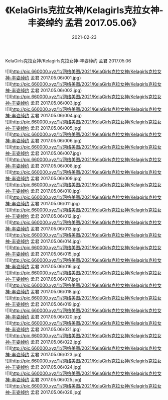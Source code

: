 ﻿---
layout: post
title:  《KelaGirls克拉女神/Kelagirls克拉女神-丰姿绰约 孟君 2017.05.06》
date:   2021-02-23
img: http://pic.660000.xyz/1:/网络美图/2021/KelaGirls克拉女神/Kelagirls克拉女神-丰姿绰约 孟君 2017.05.06/000.jpg
categories: [美女, 清纯, 唯美]
---

KelaGirls克拉女神/Kelagirls克拉女神-丰姿绰约 孟君 2017.05.06

 ![](http://pic.660000.xyz/1:/网络美图/2021/KelaGirls克拉女神/Kelagirls克拉女神-丰姿绰约 孟君 2017.05.06/001.jpg) <br>![](http://pic.660000.xyz/1:/网络美图/2021/KelaGirls克拉女神/Kelagirls克拉女神-丰姿绰约 孟君 2017.05.06/002.jpg) <br>![](http://pic.660000.xyz/1:/网络美图/2021/KelaGirls克拉女神/Kelagirls克拉女神-丰姿绰约 孟君 2017.05.06/003.jpg) <br>![](http://pic.660000.xyz/1:/网络美图/2021/KelaGirls克拉女神/Kelagirls克拉女神-丰姿绰约 孟君 2017.05.06/004.jpg) <br>![](http://pic.660000.xyz/1:/网络美图/2021/KelaGirls克拉女神/Kelagirls克拉女神-丰姿绰约 孟君 2017.05.06/005.jpg) <br>![](http://pic.660000.xyz/1:/网络美图/2021/KelaGirls克拉女神/Kelagirls克拉女神-丰姿绰约 孟君 2017.05.06/006.jpg) <br>![](http://pic.660000.xyz/1:/网络美图/2021/KelaGirls克拉女神/Kelagirls克拉女神-丰姿绰约 孟君 2017.05.06/007.jpg) <br>![](http://pic.660000.xyz/1:/网络美图/2021/KelaGirls克拉女神/Kelagirls克拉女神-丰姿绰约 孟君 2017.05.06/008.jpg) <br>![](http://pic.660000.xyz/1:/网络美图/2021/KelaGirls克拉女神/Kelagirls克拉女神-丰姿绰约 孟君 2017.05.06/009.jpg) <br>![](http://pic.660000.xyz/1:/网络美图/2021/KelaGirls克拉女神/Kelagirls克拉女神-丰姿绰约 孟君 2017.05.06/010.jpg) <br>![](http://pic.660000.xyz/1:/网络美图/2021/KelaGirls克拉女神/Kelagirls克拉女神-丰姿绰约 孟君 2017.05.06/011.jpg) <br>![](http://pic.660000.xyz/1:/网络美图/2021/KelaGirls克拉女神/Kelagirls克拉女神-丰姿绰约 孟君 2017.05.06/012.jpg) <br>![](http://pic.660000.xyz/1:/网络美图/2021/KelaGirls克拉女神/Kelagirls克拉女神-丰姿绰约 孟君 2017.05.06/013.jpg) <br>![](http://pic.660000.xyz/1:/网络美图/2021/KelaGirls克拉女神/Kelagirls克拉女神-丰姿绰约 孟君 2017.05.06/014.jpg) <br>![](http://pic.660000.xyz/1:/网络美图/2021/KelaGirls克拉女神/Kelagirls克拉女神-丰姿绰约 孟君 2017.05.06/015.jpg) <br>![](http://pic.660000.xyz/1:/网络美图/2021/KelaGirls克拉女神/Kelagirls克拉女神-丰姿绰约 孟君 2017.05.06/016.jpg) <br>![](http://pic.660000.xyz/1:/网络美图/2021/KelaGirls克拉女神/Kelagirls克拉女神-丰姿绰约 孟君 2017.05.06/017.jpg) <br>![](http://pic.660000.xyz/1:/网络美图/2021/KelaGirls克拉女神/Kelagirls克拉女神-丰姿绰约 孟君 2017.05.06/018.jpg) <br>![](http://pic.660000.xyz/1:/网络美图/2021/KelaGirls克拉女神/Kelagirls克拉女神-丰姿绰约 孟君 2017.05.06/019.jpg) <br>![](http://pic.660000.xyz/1:/网络美图/2021/KelaGirls克拉女神/Kelagirls克拉女神-丰姿绰约 孟君 2017.05.06/020.jpg) <br>![](http://pic.660000.xyz/1:/网络美图/2021/KelaGirls克拉女神/Kelagirls克拉女神-丰姿绰约 孟君 2017.05.06/021.jpg) <br>![](http://pic.660000.xyz/1:/网络美图/2021/KelaGirls克拉女神/Kelagirls克拉女神-丰姿绰约 孟君 2017.05.06/022.jpg) <br>![](http://pic.660000.xyz/1:/网络美图/2021/KelaGirls克拉女神/Kelagirls克拉女神-丰姿绰约 孟君 2017.05.06/023.jpg) <br>![](http://pic.660000.xyz/1:/网络美图/2021/KelaGirls克拉女神/Kelagirls克拉女神-丰姿绰约 孟君 2017.05.06/024.jpg) <br>![](http://pic.660000.xyz/1:/网络美图/2021/KelaGirls克拉女神/Kelagirls克拉女神-丰姿绰约 孟君 2017.05.06/025.jpg) <br>![](http://pic.660000.xyz/1:/网络美图/2021/KelaGirls克拉女神/Kelagirls克拉女神-丰姿绰约 孟君 2017.05.06/026.jpg) <br>